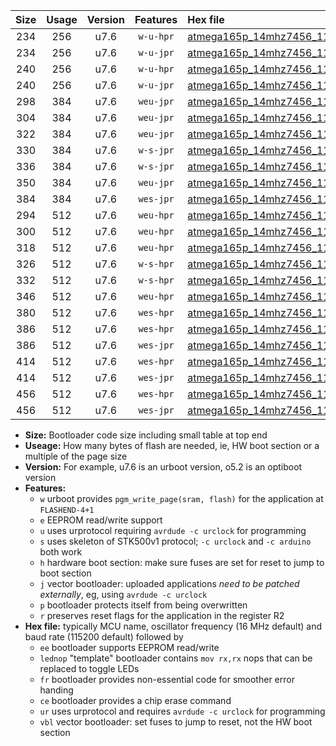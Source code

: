 |Size|Usage|Version|Features|Hex file|
|:-:|:-:|:-:|:-:|:--|
|234|256|u7.6|`w-u-hpr`|[atmega165p_14mhz7456_115200bps_ur.hex](https://raw.githubusercontent.com/stefanrueger/urboot/main//atmega165p_14mhz7456_115200bps_ur.hex)|
|234|256|u7.6|`w-u-jpr`|[atmega165p_14mhz7456_115200bps_ur_vbl.hex](https://raw.githubusercontent.com/stefanrueger/urboot/main//atmega165p_14mhz7456_115200bps_ur_vbl.hex)|
|240|256|u7.6|`w-u-hpr`|[atmega165p_14mhz7456_115200bps_lednop_ur.hex](https://raw.githubusercontent.com/stefanrueger/urboot/main//atmega165p_14mhz7456_115200bps_lednop_ur.hex)|
|240|256|u7.6|`w-u-jpr`|[atmega165p_14mhz7456_115200bps_lednop_ur_vbl.hex](https://raw.githubusercontent.com/stefanrueger/urboot/main//atmega165p_14mhz7456_115200bps_lednop_ur_vbl.hex)|
|298|384|u7.6|`weu-jpr`|[atmega165p_14mhz7456_115200bps_ee_ur_vbl.hex](https://raw.githubusercontent.com/stefanrueger/urboot/main//atmega165p_14mhz7456_115200bps_ee_ur_vbl.hex)|
|304|384|u7.6|`weu-jpr`|[atmega165p_14mhz7456_115200bps_ee_lednop_ur_vbl.hex](https://raw.githubusercontent.com/stefanrueger/urboot/main//atmega165p_14mhz7456_115200bps_ee_lednop_ur_vbl.hex)|
|322|384|u7.6|`weu-jpr`|[atmega165p_14mhz7456_115200bps_ee_lednop_fr_ur_vbl.hex](https://raw.githubusercontent.com/stefanrueger/urboot/main//atmega165p_14mhz7456_115200bps_ee_lednop_fr_ur_vbl.hex)|
|330|384|u7.6|`w-s-jpr`|[atmega165p_14mhz7456_115200bps_vbl.hex](https://raw.githubusercontent.com/stefanrueger/urboot/main//atmega165p_14mhz7456_115200bps_vbl.hex)|
|336|384|u7.6|`w-s-jpr`|[atmega165p_14mhz7456_115200bps_lednop_vbl.hex](https://raw.githubusercontent.com/stefanrueger/urboot/main//atmega165p_14mhz7456_115200bps_lednop_vbl.hex)|
|350|384|u7.6|`weu-jpr`|[atmega165p_14mhz7456_115200bps_ee_lednop_fr_ce_ur_vbl.hex](https://raw.githubusercontent.com/stefanrueger/urboot/main//atmega165p_14mhz7456_115200bps_ee_lednop_fr_ce_ur_vbl.hex)|
|384|384|u7.6|`wes-jpr`|[atmega165p_14mhz7456_115200bps_ee_vbl.hex](https://raw.githubusercontent.com/stefanrueger/urboot/main//atmega165p_14mhz7456_115200bps_ee_vbl.hex)|
|294|512|u7.6|`weu-hpr`|[atmega165p_14mhz7456_115200bps_ee_ur.hex](https://raw.githubusercontent.com/stefanrueger/urboot/main//atmega165p_14mhz7456_115200bps_ee_ur.hex)|
|300|512|u7.6|`weu-hpr`|[atmega165p_14mhz7456_115200bps_ee_lednop_ur.hex](https://raw.githubusercontent.com/stefanrueger/urboot/main//atmega165p_14mhz7456_115200bps_ee_lednop_ur.hex)|
|318|512|u7.6|`weu-hpr`|[atmega165p_14mhz7456_115200bps_ee_lednop_fr_ur.hex](https://raw.githubusercontent.com/stefanrueger/urboot/main//atmega165p_14mhz7456_115200bps_ee_lednop_fr_ur.hex)|
|326|512|u7.6|`w-s-hpr`|[atmega165p_14mhz7456_115200bps.hex](https://raw.githubusercontent.com/stefanrueger/urboot/main//atmega165p_14mhz7456_115200bps.hex)|
|332|512|u7.6|`w-s-hpr`|[atmega165p_14mhz7456_115200bps_lednop.hex](https://raw.githubusercontent.com/stefanrueger/urboot/main//atmega165p_14mhz7456_115200bps_lednop.hex)|
|346|512|u7.6|`weu-hpr`|[atmega165p_14mhz7456_115200bps_ee_lednop_fr_ce_ur.hex](https://raw.githubusercontent.com/stefanrueger/urboot/main//atmega165p_14mhz7456_115200bps_ee_lednop_fr_ce_ur.hex)|
|380|512|u7.6|`wes-hpr`|[atmega165p_14mhz7456_115200bps_ee.hex](https://raw.githubusercontent.com/stefanrueger/urboot/main//atmega165p_14mhz7456_115200bps_ee.hex)|
|386|512|u7.6|`wes-hpr`|[atmega165p_14mhz7456_115200bps_ee_lednop.hex](https://raw.githubusercontent.com/stefanrueger/urboot/main//atmega165p_14mhz7456_115200bps_ee_lednop.hex)|
|386|512|u7.6|`wes-jpr`|[atmega165p_14mhz7456_115200bps_ee_lednop_vbl.hex](https://raw.githubusercontent.com/stefanrueger/urboot/main//atmega165p_14mhz7456_115200bps_ee_lednop_vbl.hex)|
|414|512|u7.6|`wes-hpr`|[atmega165p_14mhz7456_115200bps_ee_lednop_fr.hex](https://raw.githubusercontent.com/stefanrueger/urboot/main//atmega165p_14mhz7456_115200bps_ee_lednop_fr.hex)|
|414|512|u7.6|`wes-jpr`|[atmega165p_14mhz7456_115200bps_ee_lednop_fr_vbl.hex](https://raw.githubusercontent.com/stefanrueger/urboot/main//atmega165p_14mhz7456_115200bps_ee_lednop_fr_vbl.hex)|
|456|512|u7.6|`wes-hpr`|[atmega165p_14mhz7456_115200bps_ee_lednop_fr_ce.hex](https://raw.githubusercontent.com/stefanrueger/urboot/main//atmega165p_14mhz7456_115200bps_ee_lednop_fr_ce.hex)|
|456|512|u7.6|`wes-jpr`|[atmega165p_14mhz7456_115200bps_ee_lednop_fr_ce_vbl.hex](https://raw.githubusercontent.com/stefanrueger/urboot/main//atmega165p_14mhz7456_115200bps_ee_lednop_fr_ce_vbl.hex)|

- **Size:** Bootloader code size including small table at top end
- **Useage:** How many bytes of flash are needed, ie, HW boot section or a multiple of the page size
- **Version:** For example, u7.6 is an urboot version, o5.2 is an optiboot version
- **Features:**
  + `w` urboot provides `pgm_write_page(sram, flash)` for the application at `FLASHEND-4+1`
  + `e` EEPROM read/write support
  + `u` uses urprotocol requiring `avrdude -c urclock` for programming
  + `s` uses skeleton of STK500v1 protocol; `-c urclock` and `-c arduino` both work
  + `h` hardware boot section: make sure fuses are set for reset to jump to boot section
  + `j` vector bootloader: uploaded applications *need to be patched externally*, eg, using `avrdude -c urclock`
  + `p` bootloader protects itself from being overwritten
  + `r` preserves reset flags for the application in the register R2
- **Hex file:** typically MCU name, oscillator frequency (16 MHz default) and baud rate (115200 default) followed by
  + `ee` bootloader supports EEPROM read/write
  + `lednop` "template" bootloader contains `mov rx,rx` nops that can be replaced to toggle LEDs
  + `fr` bootloader provides non-essential code for smoother error handing
  + `ce` bootloader provides a chip erase command
  + `ur` uses urprotocol and requires `avrdude -c urclock` for programming
  + `vbl` vector bootloader: set fuses to jump to reset, not the HW boot section
